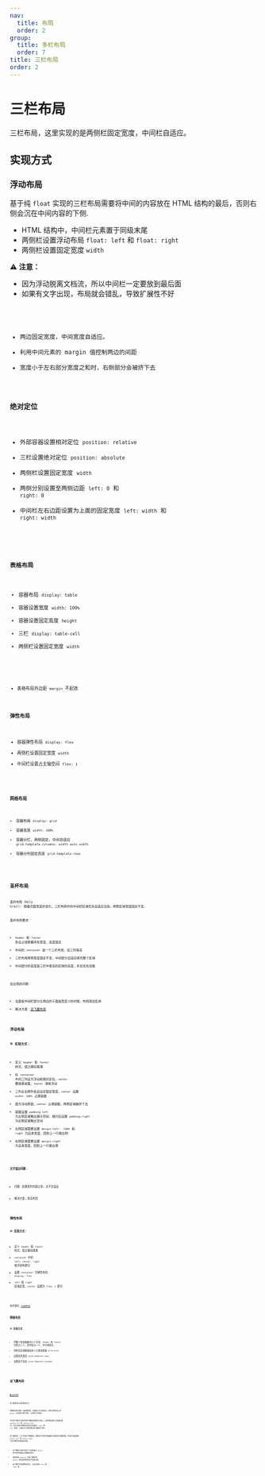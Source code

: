 ```yaml
---
nav:
  title: 布局
  order: 2
group:
  title: 多栏布局
  order: 7
title: 三栏布局
order: 2
---
```


# 三栏布局

三栏布局，这里实现的是两侧栏固定宽度，中间栏自适应。

## 实现方式

### 浮动布局

基于纯 `float` 实现的三栏布局需要将中间的内容放在 HTML 结构的最后，否则右侧会沉在中间内容的下侧.

- HTML 结构中，中间栏元素置于同级末尾
- 两侧栏设置浮动布局 `float: left` 和 `float: right`
- 两侧栏设置固定宽度 `width`

⚠️ **注意：**

- 因为浮动脱离文档流，所以中间栏一定要放到最后面
- 如果有文字出现，布局就会错乱，导致扩展性不好

<code src="../../../example/layout/triple-columns/float/index.tsx" />

- 两边固定宽度，中间宽度自适应。
- 利用中间元素的 margin 值控制两边的间距
- 宽度小于左右部分宽度之和时，右侧部分会被挤下去

### 绝对定位

- 外部容器设置相对定位 `position: relative`
- 三栏设置绝对定位 `position: absolute`
- 两侧栏设置固定宽度 `width`
- 两侧分别设置至两侧边距 `left: 0` 和 `right: 0`
- 中间栏左右边距设置为上面的固定宽度 `left: width` 和 `right: width`

<code src="../../../example/layout/triple-columns/position/index.tsx" />

### 表格布局

- 容器布局 `display: table`
- 容器设置宽度 `width: 100%`
- 容器设置固定高度 `height`
- 三栏 `display: table-cell`
- 两侧栏设置固定宽度 `width`

<code src="../../../example/layout/triple-columns/table/index.tsx" />

- 表格布局外边距 `margin` 不起效

### 弹性布局

- 容器弹性布局 `display: flex`
- 两侧栏设置固定宽度 `width`
- 中间栏设置占主轴空间 `flex: 1`

<code src="../../../example/layout/triple-columns/flex/index.tsx" />

### 网格布局

- 容器布局 `display: grid`
- 容器宽度 `width: 100%`
- 容器分栏，两侧固定，中间自适应 `grid-template-columns: width auto width`
- 容器分列固定高度 `grid-template-rows`

<code src="../../../example/layout/triple-columns/grid/index.tsx" />

## 圣杯布局

圣杯布局（Holy Grail）：随着页面宽度的变化，三栏布局中的中间栏区域优先自适应渲染，两侧区域宽度固定不变。

圣杯布局要求：

- `header` 和 `footer` 各自占领屏幕所有宽度，高度固定
- 中间的 `container` 是一个三栏布局，且三列等高
- 三栏布局两侧宽度固定不变，中间部分自适应填充整个区域
- 中间部分的高度是三栏中最高的区域的高度，并且优先加载

会出现的问题：

- 当面板中间栏部分比两边的子面板宽度小的时候，布局就会乱掉
- 解决方案：[双飞翼布局](#双飞翼布局)

### 浮动布局

🛠 **实现方式：**

- 定义 `header` 和 `footer` 样式，使之横向撑满
- 在 `container` 中的三列设为浮动和相对定位，`center` 要放最前面，`footer` 清除浮动
- 三列左右两列各自设定固定宽度，`center` 设置 `width: 100%` 占满容器
- 因为浮动原因，`center` 占满容器，两侧区域被挤下去
- 容器设置 `padding-left` 为左侧区域腾出展示空间，相对应设置 `padding-right` 为右侧区域腾出空间
- 左侧区域需要设置 `margin-left: -100%` 和 `right` 为自身宽度，回到上一行最左侧
- 右侧区域需要设置 `margin-right` 为自身宽度，回到上一行最右侧

<code src="../../../example/layout/holy-grail/float/index.tsx" />

**文字溢出问题：**

- 问题：如果某列内容过多，文字会溢出

- 解决方案；等高布局

### 弹性布局

🛠 **实现方式：**

- 定义 `header` 和 `footer` 样式，使之横向撑满
- `container` 中的 `left`、`center`、`right` 依次排布即可
- 设置 `container` 为弹性布局 `display: flex`
- `left` 和 `right` 区域定宽，`center` 设置为 `flex: 1` 即可

<code src="../../../example/layout/holy-grail/flex/index.tsx" />

参考资料：[CodePen](https://codepen.io/cameron-townsend/pen/qZrLpE?editors=1100)

### 网格布局

🛠 **实现方式：**

- 将整个布局抽象为九个方块，`header` 和 `footer` 分别占三个，其余各占一个，并为其命名
- 将命名区域赋值给各个元素选择器 `grid-area`
- 设置各列宽度 `grid-template-rows`
- 设置各行高度 `grid-template-columns`

<code src="../../../example/layout/holy-grail/grid/index.tsx" />

## 双飞翼布局

<code src="../../../example/layout/holy-grail/double-wings/index.tsx" />

[🖥 演示代码](https://codepen.io/itagn/pen/XxpVqP)

双飞翼布局与圣杯布局对比：

两者解决的问题一半是相同的，也就是三栏全部浮动，但左右两栏加上负 `margin` 让其跟中间栏并排，以形成三栏布局。

不同在于解决中间栏内容不被遮挡的解决方案上。圣杯布局通过父容器设置 `padding-left` 和 `padding-right` 后，将左右两栏用相对布局并分别配合 `right` 和 `left` 属性，以便让左右两栏移动后不遮挡中间栏。

双飞翼布局，为了中间栏不被遮挡，直接在中间栏内部创建子容器用于放置内容，在该子容器里用 `margin-left` 和 `margin-right` 为左右两栏区域留出位置。

- 双飞翼给中间栏添加了父标签通过 `margin` 给中间内容展示区域腾出空间
- 圣杯采用 `padding`，而双飞翼采用 `margin`，解决圣杯布局文字溢出问题
- 双飞翼不用设置相对定位，以及对应的 `left` 和 `right` 值

